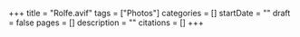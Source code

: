 +++
title = "Rolfe.avif"
tags = ["Photos"]
categories = []
startDate = ""
draft = false
pages = []
description = ""
citations = []
+++
